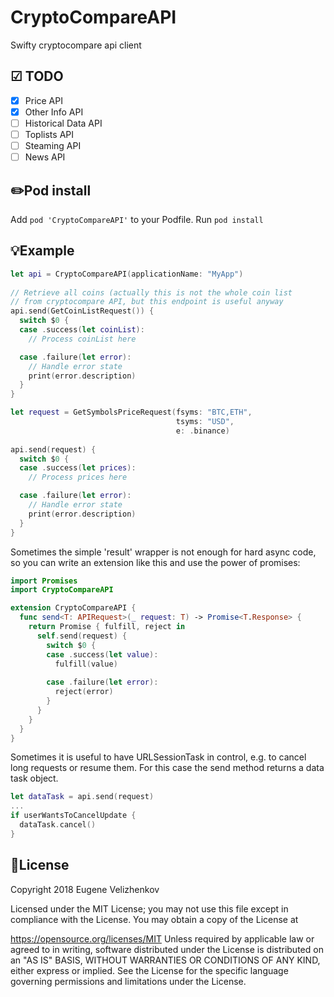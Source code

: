 # CryptoCompareAPI 
Swifty cryptocompare api client

## ☑ TODO

- [X] Price API
- [X] Other Info API
- [ ] Historical Data API
- [ ] Toplists API
- [ ] Steaming API
- [ ] News API

## ✏️Pod install
Add `pod 'CryptoCompareAPI'` to your Podfile. Run `pod install`

## 💡Example
```swift
let api = CryptoCompareAPI(applicationName: "MyApp")
    
// Retrieve all coins (actually this is not the whole coin list
// from cryptocompare API, but this endpoint is useful anyway
api.send(GetCoinListRequest()) {
  switch $0 {
  case .success(let coinList):
    // Process coinList here

  case .failure(let error):
    // Handle error state
    print(error.description)
  }
}
```

```swift
let request = GetSymbolsPriceRequest(fsyms: "BTC,ETH",
                                     tsyms: "USD",
                                     e: .binance)
    
api.send(request) {
  switch $0 {
  case .success(let prices):
    // Process prices here

  case .failure(let error):
    // Handle error state
    print(error.description)
  }
}
```

Sometimes the simple 'result' wrapper is not enough for hard async code, so you can write an extension like this and use the power of promises:
```swift
import Promises
import CryptoCompareAPI

extension CryptoCompareAPI {
  func send<T: APIRequest>(_ request: T) -> Promise<T.Response> {
    return Promise { fulfill, reject in
      self.send(request) {
        switch $0 {
        case .success(let value):
          fulfill(value)
          
        case .failure(let error):
          reject(error)
        }
      }
    }
  }
}
```

Sometimes it is useful to have URLSessionTask in control, e.g. to cancel long requests or resume them. For this case the send method returns a data task object.
```swift
let dataTask = api.send(request)
...
if userWantsToCancelUpdate {
  dataTask.cancel()
}
```

## 📝License
Copyright 2018 Eugene Velizhenkov

Licensed under the MIT License; you may not use this file except in compliance with the License. You may obtain a copy of the License at

https://opensource.org/licenses/MIT
Unless required by applicable law or agreed to in writing, software distributed under the License is distributed on an "AS IS" BASIS, WITHOUT WARRANTIES OR CONDITIONS OF ANY KIND, either express or implied. See the License for the specific language governing permissions and limitations under the License.
